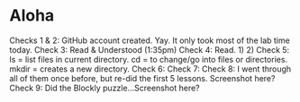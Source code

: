 # Aloha

Checks 1 & 2: GitHub account created. Yay. It only took most of the lab time today.
Check 3: Read & Understood (1:35pm)
Check 4: Read. 1)  2)
Check 5: ls = list files in current directory. cd = to change/go into files or directories. mkdir = creates a new directory.
Check 6:
Check 7:
Check 8: I went through all of them once before, but re-did the first 5 lessons. Screenshot here?
Check 9: Did the Blockly puzzle...Screenshot here?
